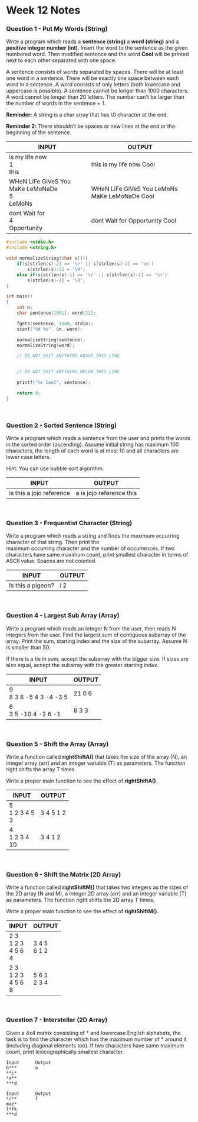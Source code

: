 # Week 12 Notes

### Question 1 - Put My Words (String)

Write a program which reads a **sentence (string)**  a **word (string)** and a **positive integer number (int)**. Insert the word to the sentence as the given numbered word. Then modified sentence and the word **Cool** will be printed next to each other separated with one space.

A sentence consists of words separated by spaces. There will be at least one word in a sentence. There will be exactly one space between each word in a sentence. A word consists of only letters (both lowercase and uppercase is possible). A sentence cannot be longer than 1000 characters. A word cannot be longer than 20 letters. The number can't be larger than the number of words in the sentence + 1.

**Reminder:** A string is a char array that has \0 character at the end.

**Reminder 2:** There shouldn’t be spaces or new lines at the end or the beginning of the sentence.


|  INPUT  |  OUTPUT |
|-------|-------|
| is my life now<br>1<br>this| this is my life now Cool |
| WHeN LiFe GiVeS You MaKe LeMoNaDe<br>5<br>LeMoNs| WHeN LiFe GiVeS You LeMoNs MaKe LeMoNaDe Cool |
| dont Wait for<br>4<br>Opportunity| dont Wait for Opportunity Cool |


```c
#include <stdio.h>
#include <string.h>

void normalizeString(char s[]){
	if(s[strlen(s)-2] == '\r' || s[strlen(s)-2] == '\n')
		s[strlen(s)-2] = '\0';
	else if(s[strlen(s)-1] == '\r' || s[strlen(s)-1] == '\n')
		s[strlen(s)-1] = '\0';
}

int main()
{
    int n;
    char sentence[1001], word[21];

    fgets(sentence, 1000, stdin);
    scanf("%d %s", &n, word);

    normalizeString(sentence);
    normalizeString(word);

    // DO_NOT_EDIT_ANYTHING_ABOVE_THIS_LINE


    // DO_NOT_EDIT_ANYTHING_BELOW_THIS_LINE

    printf("%s Cool", sentence);

    return 0;
}
```

<br>

### Question 2 - Sorted Sentence (String)

Write a program which reads a sentence from the user and prints the words in the sorted order (ascending). Assume initial string has maximum 100 characters, the length of each word is at most 10 and all characters are lower case letters.

Hint: You can use bubble sort algorithm.

|  INPUT  |  OUTPUT |
|-------|-------|
| is this a jojo reference | a is jojo reference this |

<br>

### Question 3 - Frequentist Character (String)

Write a program which reads a string and finds the maximum occurring character of that string. Then print the  
maximum occurring character and the number of occurrences. If two characters have same maximum count, print smallest character in terms of ASCII value. Spaces are not counted.

|  INPUT  |  OUTPUT |
|-------|-------|
| Is this a pigeon? | i 2 |

<br>

### Question 4 - Largest Sub Array (Array)

Write a program which reads an integer N from the user, then reads N integers from the user. Find the largest sum of contiguous subarray of the array. Print the sum, starting index and the size of the subarray. Assume N is smaller than 50.

If there is a tie in sum, accept the subarray with the bigger size. If sizes are also equal, accept the subarray with the greater starting index.

|  INPUT  |  OUTPUT |
|-------|-------|
| 9<br>8 3 8 -5 4 3 -4 -3 5 | 21 0 6 |
| 6<br>3 5 -10 4 -2 6 -1 | 8 3 3 |

<br>


### Question 5 - Shift the Array (Array)

Write a function called **rightShiftA()** that takes the size of the array (N), an integer array (arr) and an integer variable (T) as parameters. The function right shifts the array T times.

Write a proper main function to see the effect of **rightShiftA()**.

|  INPUT  |  OUTPUT |
|-------|-------|
| 5 <br>1 2 3 4 5 <br>3 | 3 4 5 1 2 |
| 4 <br>1 2 3 4 <br>10 | 3 4 1 2 |

<br>

### Question 6 - Shift the Matrix (2D Array)

Write a function called **rightShiftM()** that takes two integers as the sizes of the 2D array (N and M), a integer 2D array (arr) and an integer variable (T) as parameters. The function right shifts the 2D array T times.

Write a proper main function to see the effect of **rightShiftM()**.

|  INPUT  |  OUTPUT |
|-------|-------|
| 2 3 <br>1 2 3 <br>4 5 6 <br>4 | 3 4 5 <br>6 1 2 |
| 2 3 <br>1 2 3 <br>4 5 6 <br>8 | 5 6 1 <br>2 3 4 |

<br>

### Question 7 - Interstellar (2D Array)

Given a 4x4 matrix consisting of * and lowercase English alphabets, the task is to find the character which has the maximum number of * around it (including diagonal elements too). If two characters have same maximum count, print lexicographically smallest character.

```
Input      Output
b***       a
**c*       
*a**       
***d       

Input      Output
*r**       f
maz*       
l*fk       
***d       
```


